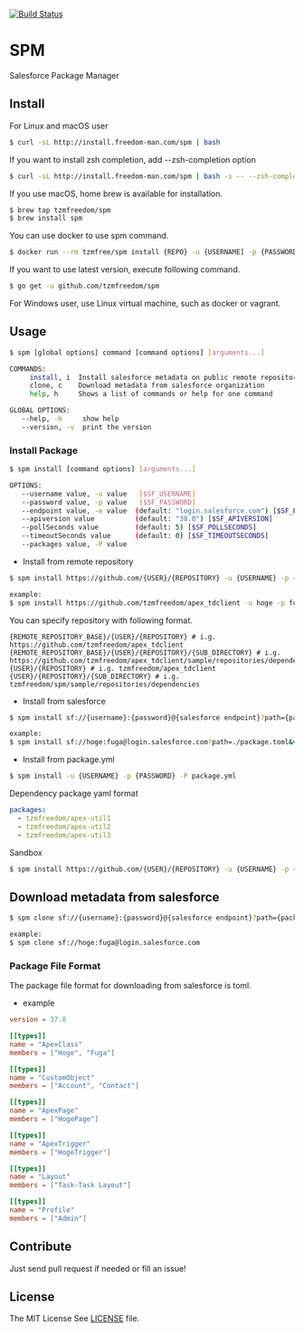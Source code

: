 [![Build Status](https://travis-ci.org/tzmfreedom/spm.svg?branch=master)](https://travis-ci.org/tzmfreedom/spm)

# SPM

Salesforce Package Manager

## Install

For Linux and macOS user
```bash
$ curl -sL http://install.freedom-man.com/spm | bash
```

If you want to install zsh completion, add --zsh-completion option
```bash
$ curl -sL http://install.freedom-man.com/spm | bash -s -- --zsh-completion
```

If you use macOS, home brew is available for installation.
```bash
$ brew tap tzmfreedom/spm
$ brew install spm
```

You can use docker to use spm command.
```bash
$ docker run --rm tzmfree/spm install {REPO} -u {USERNAME] -p {PASSWORD}

```

If you want to use latest version, execute following command.
```bash
$ go get -u github.com/tzmfreedom/spm
```

For Windows user, use Linux virtual machine, such as docker or vagrant.

## Usage

```bash
$ spm [global options] command [command options] [arguments...]

COMMANDS:
     install, i  Install salesforce metadata on public remote repository(i.g. github) or salesforce org
     clone, c    Download metadata from salesforce organization
     help, h     Shows a list of commands or help for one command

GLOBAL OPTIONS:
   --help, -h     show help
   --version, -v  print the version
```

### Install Package

```bash
$ spm install [command options] [arguments...]

OPTIONS:
   --username value, -u value   [$SF_USERNAME]
   --password value, -p value   [$SF_PASSWORD]
   --endpoint value, -e value  (default: "login.salesforce.com") [$SF_ENDPOINT]
   --apiversion value          (default: "38.0") [$SF_APIVERSION]
   --pollSeconds value         (default: 5) [$SF_POLLSECONDS]
   --timeoutSeconds value      (default: 0) [$SF_TIMEOUTSECONDS]
   --packages value, -P value
```

* Install from remote repository

```bash
$ spm install https://github.com/{USER}/{REPOSITORY} -u {USERNAME} -p {PASSWORD}

example:
$ spm install https://github.com/tzmfreedom/apex_tdclient -u hoge -p fuga
```

You can specify repository with following format.
```
{REMOTE_REPOSITORY_BASE}/{USER}/{REPOSITORY} # i.g. https://github.com/tzmfreedom/apex_tdclient
{REMOTE_REPOSITORY_BASE}/{USER}/{REPOSITORY}/{SUB_DIRECTORY} # i.g. https://github.com/tzmfreedom/apex_tdclient/sample/repositories/dependencies
{USER}/{REPOSITORY} # i.g. tzmfreedom/apex_tdclient
{USER}/{REPOSITORY}/{SUB_DIRECTORY} # i.g. tzmfreedom/spm/sample/repositories/dependencies
```

* Install from salesforce

```bash
$ spm install sf://{username}:{password}@{salesforce endpoint}?path={package file path}&version={version}

example:
$ spm install sf://hoge:fuga@login.salesforce.com?path=./package.toml&version=38.0
```

* Install from package.yml
```bash
$ spm install -u {USERNAME} -p {PASSWORD} -P package.yml
```

Dependency package yaml format

```yaml
packages:
  - tzmfreedom/apex-util1
  - tzmfreedom/apex-util2
  - tzmfreedom/apex-util3
```

Sandbox

```bash
$ spm install https://github.com/{USER}/{REPOSITORY} -u {USERNAME} -p {PASSWORD} -e test.salesforce.com
```

## Download metadata from salesforce

```bash
$ spm clone sf://{username}:{password}@{salesforce endpoint}?path={package file path}&version={version}

example:
$ spm clone sf://hoge:fuga@login.salesforce.com
```

### Package File Format

The package file format for downloading from salesforce is toml.

* example
```toml
version = 37.0

[[types]]
name = "ApexClass"
members = ["Hoge", "Fuga"]

[[types]]
name = "CustomObject"
members = ["Account", "Contact"]

[[types]]
name = "ApexPage"
members = ["HogePage"]

[[types]]
name = "ApexTrigger"
members = ["HogeTrigger"]

[[types]]
name = "Layout"
members = ["Task-Task Layout"]

[[types]]
name = "Profile"
members = ["Admin"]
```

## Contribute

Just send pull request if needed or fill an issue!

## License

The MIT License See [LICENSE](https://github.com/tzmfreedom/spm/blob/master/LICENSE) file.
